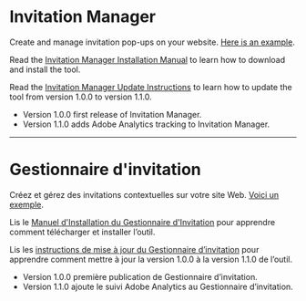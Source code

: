 # Invitation Manager
Create and manage invitation pop-ups on your website. [Here is an example](https://servicecanada.github.io/invitation-manager/test-IM/test-eng.html?logim=1&im_scope=Page&im_surveyid=4&im_nocookiecheck=1&im_nodatecheck=1).

Read the [Invitation Manager Installation Manual](https://servicecanada.github.io/invitation-manager/Installation.html) to learn how to download and install the tool.

Read the [Invitation Manager Update Instructions](https://servicecanada.github.io/invitation-manager/UpdateV1.1.0-en.html) to learn how to update the tool from version 1.0.0 to version 1.1.0.
- Version 1.0.0 first release of Invitation Manager.
- Version 1.1.0 adds Adobe Analytics tracking to Invitation Manager.

---

# Gestionnaire d'invitation
Créez et gérez des invitations contextuelles sur votre site Web. [Voici un exemple](https://servicecanada.github.io/invitation-manager/test-IM/test-fra.html?logim=1&im_scope=Page&im_surveyid=4&im_nocookiecheck=1&im_nodatecheck=1).

Lis le [Manuel d'Installation du Gestionnaire d'Invitation](https://servicecanada.github.io/invitation-manager/Installation-fr.html) pour apprendre comment télécharger et installer l’outil.

Lis les [instructions de mise à jour du Gestionnaire d’invitation](https://servicecanada.github.io/invitation-manager/UpdateV1.1.0-fr.html) pour apprendre comment mettre à jour la version 1.0.0 à la version 1.1.0 de l’outil.
- Version 1.0.0 première publication de Gestionnaire d’invitation.
- Version 1.1.0 ajoute le suivi Adobe Analytics au Gestionnaire d’invitation.
